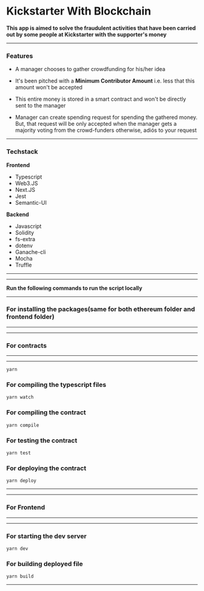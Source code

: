 # Kickstarter With Blockchain

**This app is aimed to solve the fraudulent activities that have been carried out by some people at Kickstarter with the supporter's money**

---

### Features

- A manager chooses to gather crowdfunding for his/her idea

- It's been pitched with a **Minimum Contributor Amount** i.e. less that this amount won't be accepted

- This entire money is stored in a smart contract and won't be directly sent to the manager

- Manager can create spending request for spending the gathered money. But, that request will be only accepted when the manager gets a majority voting from the crowd-funders otherwise, adiós to your request

---

### Techstack

**Frontend**

- Typescript
- Web3.JS
- Next.JS
- Jest
- Semantic-UI

**Backend**

- Javascript
- Solidity
- fs-extra
- dotenv
- Ganache-cli
- Mocha
- Truffle

---

---

**Run the following commands to run the script locally**

---

### For installing the packages(same for both ethereum folder and frontend folder)

---

---

### For contracts

---

---

```
yarn
```

### For compiling the typescript files

```
yarn watch
```

### For compiling the contract

```
yarn compile
```

### For testing the contract

```
yarn test
```

### For deploying the contract

```
yarn deploy
```

---

---

### For Frontend

---

---

### For starting the dev server

```
yarn dev
```

### For building deployed file

```
yarn build
```

---
